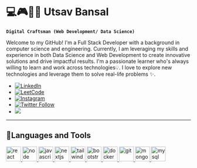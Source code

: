 
<!--
# Hello! 👋
**utsavbansal/utsavbansal** is a ✨ _special_ ✨ repository because its `README.md` (this file) appears on your GitHub profile.

Here are some ideas to get you started:

- 🔭 I’m currently working on ...
- 🌱 I’m currently learning ...
- 👯 I’m looking to collaborate on ...
- 🤔 I’m looking for help with ...
- 💬 Ask me about ...
- 📫 How to reach me: ...
- 😄 Pronouns: ...
- ⚡ Fun fact: ...
-->

# 💻🎮🏄‍♂️ Utsav Bansal
**`Digital Craftsman (Web Development/ Data Science)`**

Welcome to my GitHub! I'm a Full Stack Developer with a background in computer science and engineering. Currently, I am leveraging my skills and experience in both Data Science and Web Development to create innovative solutions and drive impactful results. I'm a passionate learner who's always willing to learn and work across technologies💡. I love to explore new technologies and leverage them to solve real-life problems ✨.

- [![LinkedIn](https://img.shields.io/badge/LinkedIn-Profile-blue?logo=linkedin)](https://linkedin.com/in/utsav-bansal)
- [![LeetCode](https://img.shields.io/badge/LeetCode-Profile-blue?logo=leetcode)](https://leetcode.com/ubansal1996)
- [![Instagram](https://img.shields.io/badge/Instagram-Profile-blue?logo=instagram)](https://instagram.com/utsav_bansal_)
- [![Twitter Follow](https://img.shields.io/twitter/follow/UtsavBansal?style=social)](https://twitter.com/ubansal1996)
- ![](https://komarev.com/ghpvc/?username=utsavbansal)
---

## 🧰Languages and Tools

<p align="left">
<a href="https://reactjs.org/" target="_blank"> <img src="https://upload.wikimedia.org/wikipedia/commons/a/a7/React-icon.svg" alt="react" width="40" height="40"/> </a>
<a href="https://nodejs.org/" target="_blank"> <img src="https://upload.wikimedia.org/wikipedia/commons/d/d9/Node.js_logo.svg" alt="node" width="40" height="40"/> </a>
<a href="https://developer.mozilla.org/en-US/docs/Web/JavaScript" target="_blank"> <img src="https://upload.wikimedia.org/wikipedia/commons/6/6a/JavaScript-logo.png" alt="javascript" width="40" height="40"/> </a>
<a href="https://nextjs.org/" target="_blank"> <img src="https://www.rlogical.com/wp-content/uploads/2021/08/Rlogical-Blog-Images-thumbnail.png" alt="nextjs" width="40" height="40"/> </a>
<a href="https://tailwindcss.com/" target="_blank"> <img src="https://www.vectorlogo.zone/logos/tailwindcss/tailwindcss-icon.svg" alt="tailwind" width="40" height="40"/> </a>
<a href="https://getbootstrap.com" target="_blank"> <img src="https://upload.wikimedia.org/wikipedia/commons/b/b2/Bootstrap_logo.svg" alt="bootstrap" width="40" height="40"/> </a>
</a> <a href="https://www.docker.com/" target="_blank"> <img src="https://www.docker.com/wp-content/uploads/2022/03/vertical-logo-monochromatic.png" alt="docker" width="40" height="40"/> </a>
<a href="https://git-scm.com/" target="_blank"> <img src="https://www.vectorlogo.zone/logos/git-scm/git-scm-icon.svg" alt="git" width="40" height="40"/> </a>
<a href="https://www.mongodb.com/" target="_blank"> <img src="https://w7.pngwing.com/pngs/63/19/png-transparent-mongodb-database-nosql-postgresql-mongo-text-logo-business-thumbnail.png" alt="mongodb" width="40" height="40"/> </a>
<a href="https://www.mysql.com/" target="_blank"> <img src="https://upload.wikimedia.org/wikipedia/commons/0/0a/MySQL_textlogo.svg" alt="mysql" width="40" height="40"/> </a>
</p>
<!--
## Projects 🛠️

### Project Name 1 - Brief Description
- **Description:** Brief description of the project.
- **Technologies Used:** List of technologies used in the project.
- **Link:** Link to the GitHub repository or live demo.

### Project Name 2 - Brief Description
- **Description:** Brief description of the project.
- **Technologies Used:** List of technologies used in the project.
- **Link:** Link to the GitHub repository or live demo.

### Project Name 3 - Brief Description
- **Description:** Brief description of the project.
- **Technologies Used:** List of technologies used in the project.
- **Link:** Link to the GitHub repository or live demo.

## Get in Touch 📫

Feel free to reach out to me via email or LinkedIn if you have any questions, collaboration opportunities, or just want to connect. Let's build something amazing together!

- **Email:** ubansal1996@gmail.com
- **LinkedIn:** [linkedin.com/in/utsav-bansal](linkedin.com/in/utsav-bansal)
-->
